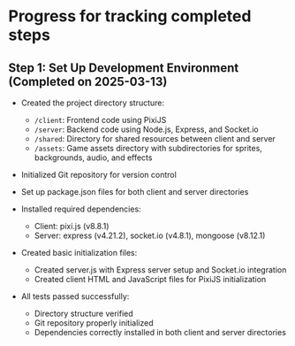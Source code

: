 # Progress for tracking completed steps

## Step 1: Set Up Development Environment (Completed on 2025-03-13)

- Created the project directory structure:
  - `/client`: Frontend code using PixiJS
  - `/server`: Backend code using Node.js, Express, and Socket.io
  - `/shared`: Directory for shared resources between client and server
  - `/assets`: Game assets directory with subdirectories for sprites, backgrounds, audio, and effects

- Initialized Git repository for version control

- Set up package.json files for both client and server directories

- Installed required dependencies:
  - Client: pixi.js (v8.8.1)
  - Server: express (v4.21.2), socket.io (v4.8.1), mongoose (v8.12.1)

- Created basic initialization files:
  - Created server.js with Express server setup and Socket.io integration
  - Created client HTML and JavaScript files for PixiJS initialization

- All tests passed successfully:
  - Directory structure verified
  - Git repository properly initialized
  - Dependencies correctly installed in both client and server directories
